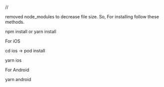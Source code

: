 //

removed node_modules to decrease file size. So, For installing follow these methods.

npm install or yarn install


For iOS

cd ios -> pod install

yarn ios

For Android

yarn android

